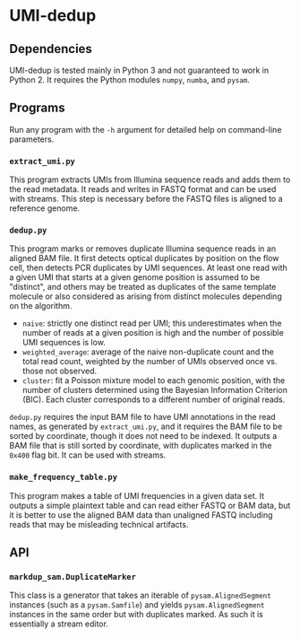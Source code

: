 # UMI-dedup

## Dependencies

UMI-dedup is tested mainly in Python 3 and not guaranteed to work in Python 2. It requires the Python modules `numpy`, `numba`, and `pysam`.

<!-- ## Installation

To configure and install the libraries, run the following command:

```bash
./setup.py build_ext -i
```
 -->
## Programs

Run any program with the `-h` argument for detailed help on command-line parameters.

### `extract_umi.py`

This program extracts UMIs from Illumina sequence reads and adds them to the read metadata. It reads and writes in FASTQ format and can be used with streams. This step is necessary before the FASTQ files is aligned to a reference genome.

### `dedup.py`

This program marks or removes duplicate Illumina sequence reads in an aligned BAM file. It first detects optical duplicates by position on the flow cell, then detects PCR duplicates by UMI sequences. At least one read with a given UMI that starts at a given genome position is assumed to be "distinct", and others may be treated as duplicates of the same template molecule or also considered as arising from distinct molecules depending on the algorithm.

* `naive`: strictly one distinct read per UMI; this underestimates when the number of reads at a given position is high and the number of possible UMI sequences is low.
* `weighted_average`: average of the naive non-duplicate count and the total read count, weighted by the number of UMIs observed once vs. those not observed.
* `cluster`: fit a Poisson mixture model to each genomic position, with the number of clusters determined using the Bayesian Information Criterion (BIC). Each cluster corresponds to a different number of original reads.

`dedup.py` requires the input BAM file to have UMI annotations in the read names, as generated by `extract_umi.py`, and it requires the BAM file to be sorted by coordinate, though it does not need to be indexed. It outputs a BAM file that is still sorted by coordinate, with duplicates marked in the `0x400` flag bit. It can be used with streams.

### `make_frequency_table.py`

This program makes a table of UMI frequencies in a given data set. It outputs a simple plaintext table and can read either FASTQ or BAM data, but it is better to use the aligned BAM data than unaligned FASTQ including reads that may be misleading technical artifacts.

## API

### `markdup_sam.DuplicateMarker`

This class is a generator that takes an iterable of `pysam.AlignedSegment` instances (such as a `pysam.Samfile`) and yields `pysam.AlignedSegment` instances in the same order but with duplicates marked. As such it is essentially a stream editor.
